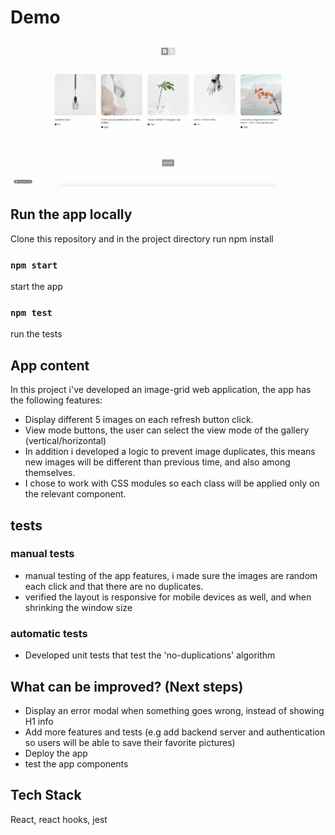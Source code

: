 # Demo

![Images Grid Demo](demo/demo.gif)

## Run the app locally

Clone this repository and in the project directory run npm install

### `npm start`

start the app

### `npm test`

run the tests

## App content

In this project i've developed an image-grid web application, the app has the following features:

- Display different 5 images on each refresh button click.
- View mode buttons, the user can select the view mode of the gallery (vertical/horizontal)
- In addition i developed a logic to prevent image duplicates, this means new images will be different than previous time, and also among themselves.
- I chose to work with CSS modules so each class will be applied only on the relevant component.

## tests

### manual tests

- manual testing of the app features, i made sure the images are random each click and that there are no duplicates.
- verified the layout is responsive for mobile devices as well, and when shrinking the window size

### automatic tests

- Developed unit tests that test the 'no-duplications' algorithm

## What can be improved? (Next steps)

- Display an error modal when something goes wrong, instead of showing H1 info
- Add more features and tests (e.g add backend server and authentication so users will be able to save their
  favorite pictures)
- Deploy the app
- test the app components

## Tech Stack

React, react hooks, jest
